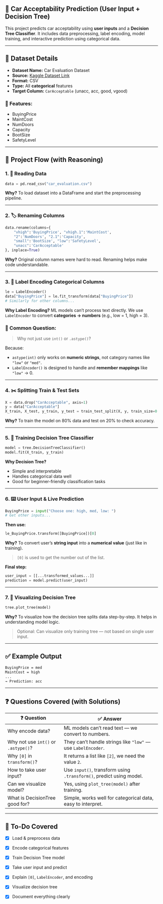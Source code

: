
## 🚗 Car Acceptability Prediction (User Input + Decision Tree)

This project predicts car acceptability using **user inputs** and a **Decision Tree Classifier**. It includes data preprocessing, label encoding, model training, and interactive prediction using categorical data.

---

## 📌 Dataset Details

* **Dataset Name:** Car Evaluation Dataset
* **Source:** [Kaggle Dataset Link](https://www.kaggle.com/datasets/elikplim/car-evaluation-dataset)
* **Format:** CSV
* **Type:** All **categorical** features
* **Target Column:** `CarAcceptable` (unacc, acc, good, vgood)

### 🔸 Features:

* BuyingPrice
* MaintCost
* NumDoors
* Capacity
* BootSize
* SafetyLevel

---

## 🧠 Project Flow (with Reasoning)

### 1. 🔄 **Reading Data**

```python
data = pd.read_csv("car_evaluation.csv")
```

**Why?**
To load dataset into a DataFrame and start the preprocessing pipeline.

---

### 2. 🏷️ **Renaming Columns**

```python
data.rename(columns={
    "vhigh":'BuyingPrice', "vhigh.1":'MaintCost',
    "2":'NumDoors', "2.1":'Capacity',
    "small":'BootSize', "low":'SafetyLevel',
    "unacc":'CarAcceptable'
}, inplace=True)
```

**Why?**
Original column names were hard to read. Renaming helps make code understandable.

---

### 3. 🧼 **Label Encoding Categorical Columns**

```python
le = LabelEncoder()
data["BuyingPrice"] = le.fit_transform(data["BuyingPrice"])
# Similarly for other columns...
```

**Why Label Encoding?**
ML models can’t process text directly.
We use `LabelEncoder` to convert **categories → numbers** (e.g., low = 1, high = 3).

### 📌 Common Question:

> Why not just use `int()` or `.astype()`?

Because:

* `astype(int)` only works on **numeric strings**, not category names like `"low"` or `"med"`.
* `LabelEncoder()` is designed to handle and **remember mappings** like `"low"` → 0.

---

### 4. ✂️ **Splitting Train & Test Sets**

```python
X = data.drop("CarAcceptable", axis=1)
y = data["CarAcceptable"]
X_train, X_test, y_train, y_test = train_test_split(X, y, train_size=0.8)
```

**Why?**
To train the model on 80% data and test on 20% to check accuracy.

---

### 5. 🌲 **Training Decision Tree Classifier**

```python
model = tree.DecisionTreeClassifier()
model.fit(X_train, y_train)
```

**Why Decision Tree?**

* Simple and interpretable
* Handles categorical data well
* Good for beginner-friendly classification tasks

---

### 6. ⌨️ **User Input & Live Prediction**

```python
BuyingPrice = input("Choose one: high, med, low: ")
# Get other inputs...
```

**Then use:**

```python
le_BuyingPrice.transform([BuyingPrice])[0]
```

**Why?**
To convert user’s **string input** into a **numerical value** (just like in training).

> `[0]` is used to get the number out of the list.

**Final step:**

```python
user_input = [[...transformed_values...]]
prediction = model.predict(user_input)
```

---

### 7. 🌳 **Visualizing Decision Tree**

```python
tree.plot_tree(model)
```

**Why?**
To visualize how the decision tree splits data step-by-step.
It helps in understanding model logic.

> Optional: Can visualize only training tree — not based on single user input.

---

## ✅ Example Output

```bash
BuyingPrice = med
MaintCost = high
...
→ Prediction: acc
```

---

## ❓ Questions Covered (with Solutions)

| ❓ Question                          | ✅ Answer                                                            |
| ----------------------------------- | ------------------------------------------------------------------- |
| Why encode data?                    | ML models can’t read text — we convert to numbers.                  |
| Why not use `int()` or `.astype()`? | They can’t handle strings like `"low"` — use `LabelEncoder`.        |
| Why `[0]` in `transform()`?         | It returns a list like `[2]`, we need the value `2`.                |
| How to take user input?             | Use `input()`, transform using `.transform()`, predict using model. |
| Can we visualize model?             | Yes, using `plot_tree(model)` after training.                       |
| What is DecisionTree good for?      | Simple, works well for categorical data, easy to interpret.         |

---

## 📝 To-Do Covered

* [x] Load & preprocess data
* [x] Encode categorical features
* [x] Train Decision Tree model
* [x] Take user input and predict
* [x] Explain `[0]`, `LabelEncoder`, and encoding
* [x] Visualize decision tree
* [x] Document everything clearly


